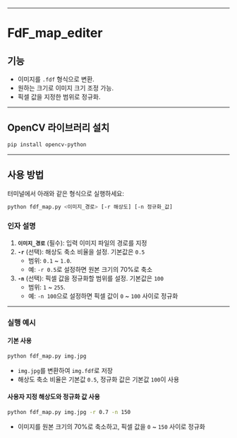 
---

# FdF_map_editer

## 기능
- 이미지를 `.fdf` 형식으로 변환.
- 원하는 크기로 이미지 크기 조정 가능.
- 픽셀 값을 지정한 범위로 정규화.

---

## OpenCV 라이브러리 설치
```bash
pip install opencv-python
```

---

## 사용 방법
터미널에서 아래와 같은 형식으로 실행하세요:

```bash
python fdf_map.py <이미지_경로> [-r 해상도] [-n 정규화_값]
```

### 인자 설명
1. **`이미지_경로`** (필수): 입력 이미지 파일의 경로를 지정
2. **`-r`** (선택): 해상도 축소 비율을 설정. 기본값은 `0.5`
   - 범위: `0.1` ~ `1.0`.
   - 예: `-r 0.5`로 설정하면 원본 크기의 70%로 축소
3. **`-n`** (선택): 픽셀 값을 정규화할 범위를 설정. 기본값은 `100`
   - 범위: `1` ~ `255`.
   - 예: `-n 100`으로 설정하면 픽셀 값이 `0` ~ `100` 사이로 정규화

---

### 실행 예시

#### 기본 사용
```bash
python fdf_map.py img.jpg
```
- `img.jpg`를 변환하여 `img.fdf`로 저장
- 해상도 축소 비율은 기본값 `0.5`, 정규화 값은 기본값 `100`이 사용

#### 사용자 지정 해상도와 정규화 값 사용
```bash
python fdf_map.py img.jpg -r 0.7 -n 150
```
- 이미지를 원본 크기의 70%로 축소하고, 픽셀 값을 `0` ~ `150` 사이로 정규화